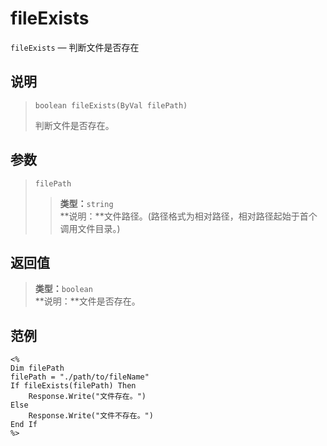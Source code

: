 fileExists
==========
`fileExists` &mdash; 判断文件是否存在

说明
----
>     boolean fileExists(ByVal filePath)
> 判断文件是否存在。

参数
----
> `filePath`
>> **类型：**`string`  
>> **说明：**文件路径。(路径格式为相对路径，相对路径起始于首个调用文件目录。)

返回值
------
> **类型：**`boolean`  
> **说明：**文件是否存在。

范例
----
>
    <%
    Dim filePath
    filePath = "./path/to/fileName"
    If fileExists(filePath) Then
        Response.Write("文件存在。")
    Else
        Response.Write("文件不存在。")
    End If
    %>